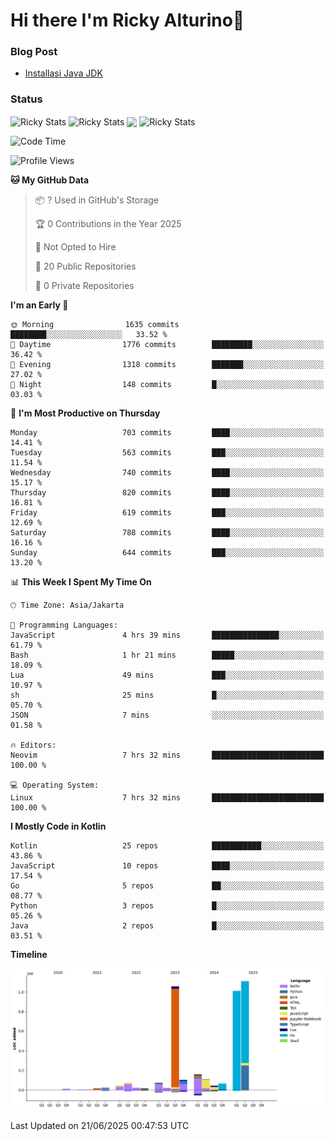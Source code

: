# Hi there I'm Ricky Alturino👋

### Blog Post

<!-- BLOG-POST-LIST:START -->

- [Installasi Java JDK](https://onirutla.medium.com/installasi-java-jdk-ec701beeb5cb?source=rss-d9d81c918cc9------2)
<!-- BLOG-POST-LIST:END -->

### Status

<img align="center" alt="Ricky Stats" src="https://github-readme-stats.vercel.app/api?username=Alturino&theme=dark&show_icons=true&hide_border=false" />
<img align="center" alt="Ricky Stats" src="https://github-readme-stats.vercel.app/api/top-langs/?username=Alturino&theme=dark&show_icons=true&layout=compact"/>
<img align="center" width="640px" src="https://github-readme-stats.vercel.app/api/wakatime?username=Alturino&layout=compact&hide_border=true&theme=dark">
<img align="center" alt="Ricky Stats" src="https://leetcard.jacoblin.cool/alturino?border=0&radius=20&ext=activity"/>

<!--START_SECTION:waka-->
![Code Time](http://img.shields.io/badge/Code%20Time-1%2C258%20hrs%2024%20mins-blue)

![Profile Views](http://img.shields.io/badge/Profile%20Views-0-blue)

**🐱 My GitHub Data** 

> 📦 ? Used in GitHub's Storage 
 > 
> 🏆 0 Contributions in the Year 2025
 > 
> 🚫 Not Opted to Hire
 > 
> 📜 20 Public Repositories 
 > 
> 🔑 0 Private Repositories 
 > 
**I'm an Early 🐤** 

```text
🌞 Morning                1635 commits        ████████░░░░░░░░░░░░░░░░░   33.52 % 
🌆 Daytime                1776 commits        █████████░░░░░░░░░░░░░░░░   36.42 % 
🌃 Evening                1318 commits        ███████░░░░░░░░░░░░░░░░░░   27.02 % 
🌙 Night                  148 commits         █░░░░░░░░░░░░░░░░░░░░░░░░   03.03 % 
```
📅 **I'm Most Productive on Thursday** 

```text
Monday                   703 commits         ████░░░░░░░░░░░░░░░░░░░░░   14.41 % 
Tuesday                  563 commits         ███░░░░░░░░░░░░░░░░░░░░░░   11.54 % 
Wednesday                740 commits         ████░░░░░░░░░░░░░░░░░░░░░   15.17 % 
Thursday                 820 commits         ████░░░░░░░░░░░░░░░░░░░░░   16.81 % 
Friday                   619 commits         ███░░░░░░░░░░░░░░░░░░░░░░   12.69 % 
Saturday                 788 commits         ████░░░░░░░░░░░░░░░░░░░░░   16.16 % 
Sunday                   644 commits         ███░░░░░░░░░░░░░░░░░░░░░░   13.20 % 
```


📊 **This Week I Spent My Time On** 

```text
🕑︎ Time Zone: Asia/Jakarta

💬 Programming Languages: 
JavaScript               4 hrs 39 mins       ███████████████░░░░░░░░░░   61.79 % 
Bash                     1 hr 21 mins        █████░░░░░░░░░░░░░░░░░░░░   18.09 % 
Lua                      49 mins             ███░░░░░░░░░░░░░░░░░░░░░░   10.97 % 
sh                       25 mins             █░░░░░░░░░░░░░░░░░░░░░░░░   05.70 % 
JSON                     7 mins              ░░░░░░░░░░░░░░░░░░░░░░░░░   01.58 % 

🔥 Editors: 
Neovim                   7 hrs 32 mins       █████████████████████████   100.00 % 

💻 Operating System: 
Linux                    7 hrs 32 mins       █████████████████████████   100.00 % 
```

**I Mostly Code in Kotlin** 

```text
Kotlin                   25 repos            ███████████░░░░░░░░░░░░░░   43.86 % 
JavaScript               10 repos            ████░░░░░░░░░░░░░░░░░░░░░   17.54 % 
Go                       5 repos             ██░░░░░░░░░░░░░░░░░░░░░░░   08.77 % 
Python                   3 repos             █░░░░░░░░░░░░░░░░░░░░░░░░   05.26 % 
Java                     2 repos             █░░░░░░░░░░░░░░░░░░░░░░░░   03.51 % 
```



**Timeline**

![Lines of Code chart](https://raw.githubusercontent.com/Alturino/Alturino/main/assets/bar_graph.png)


 Last Updated on 21/06/2025 00:47:53 UTC
<!--END_SECTION:waka-->
